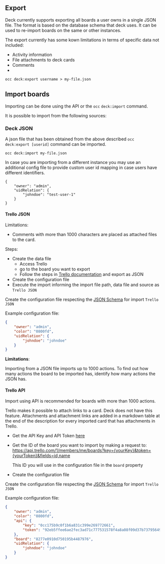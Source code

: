 <!--
  - SPDX-FileCopyrightText: 2023 Nextcloud GmbH and Nextcloud contributors
  - SPDX-License-Identifier: AGPL-3.0-or-later
-->
## Export

Deck currently supports exporting all boards a user owns in a single JSON file. The format is based on the database schema that deck uses. It can be used to re-import boards on the same or other instances.

The export currently has some kown limitations in terms of specific data not included:
- Activity information
- File attachments to deck cards
- Comments
-
```
occ deck:export username > my-file.json
```

## Import boards

Importing can be done using the API or the `occ` `deck:import` command.

It is possible to import from the following sources:

### Deck JSON

A json file that has been obtained from the above described `occ deck:export [userid]` command can be imported.

```
occ deck:import my-file.json
```

In case you are importing from a different instance you may use an additional config file to provide custom user id mapping in case users have different identifiers.

```
{
    "owner": "admin",
    "uidRelation": {
        "johndoe": "test-user-1"
    }
}
```

#### Trello JSON

Limitations:
* Comments with more than 1000 characters are placed as attached files to the card.

Steps:
* Create the data file
	* Access Trello
	* go to the board you want to export
	* Follow the steps in [Trello documentation](https://help.trello.com/article/747-exporting-data-from-trello-1) and export as JSON
* Create the configuration file
* Execute the import informing the import file path, data file and source as `Trello JSON`

Create the configuration file respecting the [JSON Schema](https://github.com/nextcloud/deck/blob/main/lib/Service/Importer/fixtures/config-trelloJson-schema.json) for import `Trello JSON`

Example configuration file:
```json
{
    "owner": "admin",
    "color": "0800fd",
    "uidRelation": {
        "johndoe": "johndoe"
    }
}
```

**Limitations**:

Importing from a JSON file imports up to 1000 actions. To find out how many actions the board to be imported has, identify how many actions the JSON has.

#### Trello API

Import using API is recommended for boards with more than 1000 actions.

Trello makes it possible to attach links to a card. Deck does not have this feature. Attachments and attachment links are added in a markdown table at the end of the description for every imported card that has attachments in Trello.

* Get the API Key and API Token [here](https://developer.atlassian.com/cloud/trello/guides/rest-api/api-introduction/#authentication-and-authorization)
* Get the ID of the board you want to import by making a request to:
  https://api.trello.com/1/members/me/boards?key={yourKey}&token={yourToken}&fields=id,name

  This ID you will use in the configuration file in the `board` property
* Create the configuration file

Create the configuration file respecting the [JSON Schema](https://github.com/nextcloud/deck/blob/main/lib/Service/Importer/fixtures/config-trelloApi-schema.json) for import `Trello JSON`

Example configuration file:
```json
{
    "owner": "admin",
    "color": "0800fd",
    "api": {
        "key": "0cc175b9c0f1b6a831c399e269772661",
        "token": "92eb5ffee6ae2fec3ad71c777531578f4a8a08f09d37b73795649038408b5f33"
    },
    "board": "8277e0910d750195b4487976",
    "uidRelation": {
        "johndoe": "johndoe"
    }
}
```
